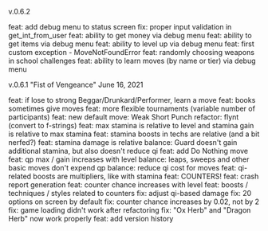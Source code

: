v.0.6.2


feat: add debug menu to status screen
fix: proper input validation in get_int_from_user
feat: ability to get money via debug menu
feat: ability to get items via debug menu
feat: ability to level up via debug menu
feat: first custom exception - MoveNotFoundError
feat: randomly choosing weapons in school challenges
feat: ability to learn moves (by name or tier) via debug menu


v.0.6.1
"Fist of Vengeance"
June 16, 2021

feat: if lose to strong Beggar/Drunkard/Performer, learn a move
feat: books sometimes give moves
feat: more flexible tournaments (variable number of participants)
feat: new default move: Weak Short Punch
refactor: flynt (convert to f-strings)
feat: max stamina is relative to level and stamina gain is relative to max stamina
feat: stamina boosts in techs are relative (and a bit nerfed?)
feat: stamina damage is relative
balance: Guard doesn't gain additional stamina, but also doesn't reduce qi
feat: add Do Nothing move
feat: qp max / gain increases with level
balance: leaps, sweeps and other basic moves don't expend qp
balance: reduce qi cost for moves
feat: qi-related boosts are multipliers, like with stamina
feat: COUNTERS!
feat: crash report generation
feat: counter chance increases with level
feat: boosts / techniques / styles related to counters
fix: adjust qi-based damage
fix: 20 options on screen by default
fix: counter chance increases by 0.02, not by 2
fix: game loading didn't work after refactoring
fix: "Ox Herb" and "Dragon Herb" now work properly
feat: add version history
